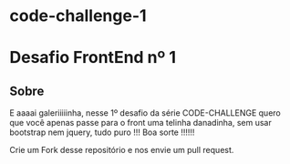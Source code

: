 # code-challenge-1


<h1>
Desafio FrontEnd nº 1
</h1>

<h2>Sobre</h2>
<p>E aaaai galeriiiiinha, nesse 1º desafio da série CODE-CHALLENGE quero que você apenas passe para o front uma telinha danadinha, sem usar bootstrap nem jquery, tudo puro !!! Boa sorte !!!!!! </p>

Crie um Fork desse repositório e nos envie um pull request.


